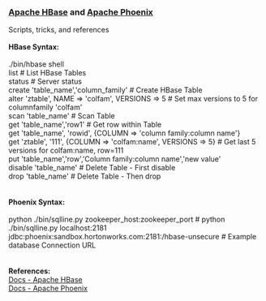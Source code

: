 <h3><a href="https://hbase.apache.org/book.html">Apache HBase</a> and <a href="https://phoenix.apache.org/">Apache Phoenix</a></h3>
Scripts, tricks, and references
<br>
<br><b>HBase Syntax:</b>
<br>
<br>./bin/hbase shell
<br>list                                 # List HBase Tables
<br>status                               # Server status
<br>create 'table_name','column_family'  # Create HBase Table
<br>alter 'ztable', NAME => 'colfam', VERSIONS => 5  # Set max versions to 5 for columnfamily 'colfam'
<br>scan 'table_name'                    # Scan Table
<br>get 'table_name','row1'              # Get row within Table
<br>get 'table_name', 'rowid', {COLUMN => 'column family:column name'}
<br>get 'ztable', '111', {COLUMN => 'colfam:name', VERSIONS => 5}  # Get last 5 versions for colfam:name, row=111
<br>put 'table_name','row','Column family:column name','new value'
<br>disable 'table_name'                 # Delete Table - First disable
<br>drop 'table_name'                    # Delete Table - Then drop
<br>
<br>
<br><b>Phoenix Syntax:</b>
<br>
<br>python ./bin/sqlline.py zookeeper_host:zookeeper_port      # python ./bin/sqlline.py localhost:2181
<br>jdbc:phoenix:sandbox.hortonworks.com:2181:/hbase-unsecure  # Example database Connection URL
<br>
<br>
<br><b>References:</b>
<br><a href="https://hbase.apache.org/book.html">Docs - Apache HBase</a>
<br><a href="https://phoenix.apache.org">Docs - Apache Phoenix</a>
<br>
